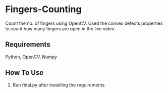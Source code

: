 # Fingers-Counting
Count the no. of fingers using OpenCV. Used the convex defects properties to count how many fingers are open in the live video.

## Requirements
Python, OpenCV, Numpy
## How To Use
1. Run final.py after installing the requirements.
